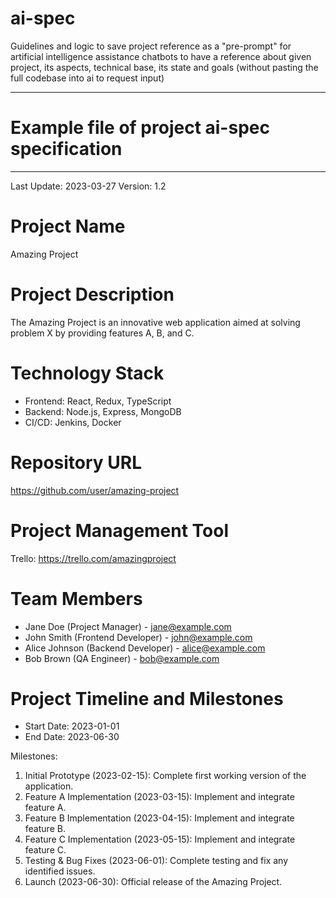 # ai-spec
Guidelines and logic to save project reference as a "pre-prompt" for artificial intelligence assistance chatbots to have a reference about given project, its aspects, technical base, its state and goals (without pasting the full codebase into ai to request input)

-- --
# Example file of project ai-spec specification
-- --

Last Update: 2023-03-27
Version: 1.2

# Project Name
Amazing Project

# Project Description
The Amazing Project is an innovative web application aimed at solving problem X by providing features A, B, and C.

# Technology Stack
- Frontend: React, Redux, TypeScript
- Backend: Node.js, Express, MongoDB
- CI/CD: Jenkins, Docker

# Repository URL
https://github.com/user/amazing-project

# Project Management Tool
Trello: https://trello.com/amazingproject

# Team Members
- Jane Doe (Project Manager) - jane@example.com
- John Smith (Frontend Developer) - john@example.com
- Alice Johnson (Backend Developer) - alice@example.com
- Bob Brown (QA Engineer) - bob@example.com

# Project Timeline and Milestones
- Start Date: 2023-01-01
- End Date: 2023-06-30

Milestones:
1. Initial Prototype (2023-02-15): Complete first working version of the application.
2. Feature A Implementation (2023-03-15): Implement and integrate feature A.
3. Feature B Implementation (2023-04-15): Implement and integrate feature B.
4. Feature C Implementation (2023-05-15): Implement and integrate feature C.
5. Testing & Bug Fixes (2023-06-01): Complete testing and fix any identified issues.
6. Launch (2023-06-30): Official release of the Amazing Project.
